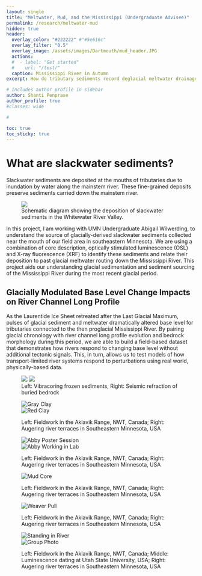 ```yaml
---
layout: single
title: "Meltwater, Mud, and the Mississippi (Undergraduate Advisee)"
permalink: /research/meltwater-mud
hidden: true
header:
  overlay_color: "#222222" #"#5e616c"
  overlay_filter: "0.5"
  overlay_image: /assets/images/Dartmouth/mud_header.JPG
  actions:
  #  - label: "Get started"
  #    url: "/test/"
  caption: Mississippi River in Autumn
excerpt: How do tributary sediments record deglacial meltwater drainage reorganization for the Mississippi River?

# Includes author profile in sidebar
author: Shanti Penprase
author_profile: true
#classes: wide

# 

toc: true
toc_sticky: true        
---
```


# What are slackwater sediments?

Slackwater sediments are deposited at the mouths of tributaries due to inundation by water along the mainstem river. These fine-grained deposits preserve sediments carried down the mainstem river.


<figure class="single">
	<img src="/assets/images/Slackwater_horizontal.png">
	<figcaption>Schematic diagram showing the deposition of slackwater sediments in the Whitewater River Valley. </figcaption>
</figure>

In this project, I am working with UMN Undergraduate Abigail Wilwerding, to understand the source of glacially-derived slackwater sediments collected near the mouth of our field area in southeastern Minnesota. We are using a combination of core description, optically stimulated luminescence (OSL) and X-ray fluorescence (XRF) to identify these sediments and relate their deposition to past glacial meltwater routing down the Mississippi River. This project aids our understanding glacial sedimentation and sediment sourcing of the Mississippi River during the most recent glacial period.

## Glacially Modulated Base Level Change Impacts on River Channel Long Profile

As the Laurentide Ice Sheet retreated after the Last Glacial Maximum, pulses of glacial sediment and meltwater dramatically altered base level for tributaries connected to the then proglacial Mississippi River. By pairing glacial chronology with river channel long profile evolution and bedrock morphology during this period, we are able to build a field-based dataset that demonstrates how rivers respond to changing base level without additional tectonic signals. This, in turn, allows us to test models of how transport-limited river systems respond to perturbations using real world, physically-based data. 

<figure class="half">
	<img src="/assets/images/PXL_20220227_211207835.JPEG">
	<img src="/assets/images/banners/IMG_0211.JPG">
	<figcaption>Left: Vibracoring frozen sediments, Right: Seismic refraction of buried bedrock</figcaption>
</figure>

<figure class="half image-row">
  <div class="image-container">
    <img src="/assets/images/Dartmouth/mud_grayclay.jpeg" alt="Gray Clay">
  </div>
  <div class="image-container">
    <img src="/assets/images/Dartmouth/mud_redclay.jpeg" alt="Red Clay">
  </div>
  <figcaption>
    <p class="text-center">
      Left: Fieldwork in the Aklavik Range, NWT, Canada; Right: Augering river terraces in Southeastern Minnesota, USA
    </p>
  </figcaption>
</figure>

<figure class="half image-row">
  <div class="image-container">
    <img src="/assets/images/Dartmouth/slackwater_abby.JPG" alt="Abby Poster Session">
  </div>
  <div class="image-container">
    <img src="/assets/images/Dartmouth/slackwater_abbylab.JPG" alt="Abby Working in Lab">
  </div>
  <figcaption>
    <p class="text-center">
      Left: Fieldwork in the Aklavik Range, NWT, Canada; Right: Augering river terraces in Southeastern Minnesota, USA
    </p>
  </figcaption>
</figure>

<figure class="single-image">
  <div class="image-container">
    <img src="/assets/images/Dartmouth/mud_core.png" alt="Mud Core">
  </div>
  <figcaption>
    <p class="text-center">
      Left: Fieldwork in the Aklavik Range, NWT, Canada; Right: Augering river terraces in Southeastern Minnesota, USA
    </p>
  </figcaption>
</figure>

<figure class="single">

  <div class="image-container">
    <img src="/assets/images/Weaver_Pull3_f8_cropped.jpeg" alt="Weaver Pull">
  </div>
  <figcaption>
    <p class="text-center">
      Left: Fieldwork in the Aklavik Range, NWT, Canada; Right: Augering river terraces in Southeastern Minnesota, USA
    </p>
  </figcaption>
</figure>

<figure class="half image-row">
  <div class="image-container">
    <img src="/assets/images/DSC_7521.jpeg" alt="Standing in River">
  </div>
  <div class="image-container">
    <img src="/assets/images/IMG_0738.jpg" alt="Group Photo">
  </div>
  <figcaption>
    <p class="text-center">
      Left: Fieldwork in the Aklavik Range, NWT, Canada; Middle: Luminescence dating at Utah State University, USA; Right: Augering river terraces in Southeastern Minnesota, USA
    </p>
  </figcaption>
</figure>

